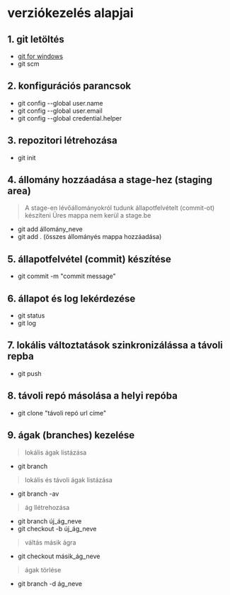 # verziókezelés alapjai
## 1. git letöltés
- [git for windows](https://gitforwindows.org/)
- git scm
## 2. konfigurációs parancsok
- git config --global user.name
- git config --global user.email
- git config --global credential.helper
## 3. repozitori létrehozása
- git init
## 4. állomány hozzáadása a stage-hez (staging area)
> A stage-en lévőállományokról tudunk állapotfelvételt (commit-ot) készíteni
> Üres mappa nem kerül a stage.be
- git add állomány_neve
- git add .   (összes állományés mappa hozzáadása)
## 5. állapotfelvétel (commit) készítése
- git commit -m "commit message"
## 6. állapot és log lekérdezése
- git status
- git log
## 7. lokális változtatások szinkronizálássa a távoli repba
- git push
## 8. távoli repó másolása a helyi repóba
- git clone "távoli repó url címe"
## 9. ágak (branches) kezelése
> lokális ágak listázása
- git branch
>lokális és távoli ágak listázása
- git branch -av
> ág llétrehozása
- git branch új_ág_neve
- git checkout -b új_ág_neve
> váltás másik ágra
- git checkout másik_ág_neve
> ágak törlése 
- git branch -d ág_neve